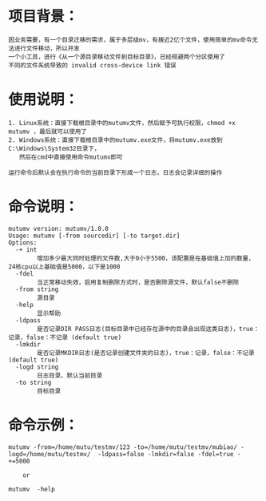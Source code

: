 # 项目背景：
    因业务需要，有一个目录迁移的需求，属于多层级mv，有接近2亿个文件，使用简单的mv命令无法进行文件移动，所以开发
    一个小工具，进行《从一个源目录移动文件到目标目录》，已经规避两个分区使用了
    不同的文件系统导致的 invalid cross-device link 错误
    
# 使用说明：
    1. Linux系统：直接下载根目录中的mutumv文件，然后赋予可执行权限，chmod +x mutumv ，最后就可以使用了
    2. Windows系统：直接下载根目录中的mutumv.exe文件，将mutumv.exe放到C:\Windows\System32目录下，
       然后在cmd中直接使用命令mutumv即可
    
    运行命令后默认会在执行命令的当前目录下形成一个日志，日志会记录详细的操作
    
# 命令说明：
    mutumv version: mutumv/1.0.0
    Usage: mutumv [-from sourcedir] [-to target.dir]
    Options:
      -+ int
            增加多少最大同时处理的文件数,大于0小于5500，该配置是在基础值上加的数量，24核cpu以上基础值是5000，以下是1000
      -fdel
            当正常移动失效，启用复制删除方式时，是否删除源文件，默认false不删除
      -from string
            源目录
      -help
            显示帮助
      -ldpass
            是否记录DIR PASS日志(目标目录中已经存在源中的目录会出现这类日志)，true：记录，false：不记录 (default true)
      -lmkdir
            是否记录MKDIR日志(是否记录创建文件夹的日志)，true：记录，false：不记录 (default true)
      -logd string
            日志目录，默认当前目录
      -to string
            目标目录
# 命令示例：

    mutumv -from=/home/mutu/testmv/123 -to=/home/mutu/testmv/mubiao/ -logd=/home/mutu/testmv/  -ldpass=false -lmkdir=false -fdel=true -+=5000
          
        or
   
    mutumv  -help

